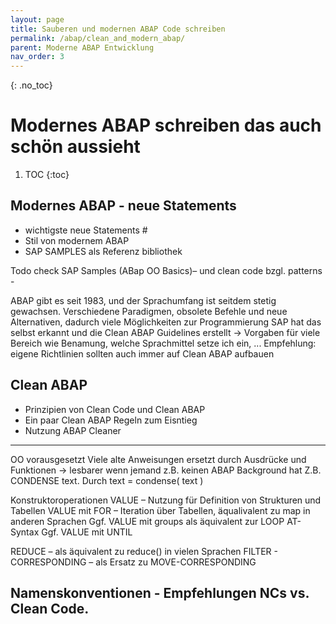 ```yaml
---
layout: page
title: Sauberen und modernen ABAP Code schreiben
permalink: /abap/clean_and_modern_abap/
parent: Moderne ABAP Entwicklung
nav_order: 3
---
```


{: .no_toc}
# Modernes ABAP schreiben das auch schön aussieht

1. TOC
{:toc}

## Modernes ABAP - neue Statements 
- wichtigste neue Statements #
- Stil von modernem ABAP
- SAP SAMPLES als Referenz bibliothek

Todo check SAP Samples (ABap OO Basics)– und clean code bzgl. patterns - 

ABAP gibt es seit 1983, und der Sprachumfang ist seitdem stetig gewachsen.
Verschiedene Paradigmen, obsolete Befehle und neue Alternativen, dadurch viele Möglichkeiten zur Programmierung
SAP hat das selbst erkannt und die Clean ABAP Guidelines erstellt -> Vorgaben für viele Bereich wie Benamung, welche Sprachmittel setze ich ein, ...
Empfehlung: eigene Richtlinien sollten auch immer auf Clean ABAP aufbauen




## Clean ABAP
- Prinzipien von Clean Code und Clean ABAP
- Ein paar Clean ABAP Regeln zum Eisntieg
- Nutzung ABAP Cleaner


----
OO vorausgesetzt
Viele alte Anweisungen ersetzt durch Ausdrücke und Funktionen -> lesbarer wenn jemand z.B. keinen ABAP Background hat
Z.B. CONDENSE text. Durch text = condense( text )

Konstruktoroperationen
VALUE – Nutzung für Definition von Strukturen und Tabellen
VALUE mit FOR – Iteration über Tabellen, äqualivalent zu map in anderen Sprachen
Ggf. VALUE mit groups als äquivalent zur LOOP AT-Syntax
Ggf. VALUE mit UNTIL

REDUCE – als äquivalent zu reduce() in vielen Sprachen
FILTER -
CORRESPONDING – als Ersatz zu MOVE-CORRESPONDING

## Namenskonventionen - Empfehlungen NCs vs. Clean Code.
